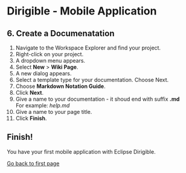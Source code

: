 # Dirigible - Mobile Application

## 6. Create a Documenatation


1. Navigate to the Workspace Explorer and find your project.
2. Right-click on your project.
3. A dropdown menu appears.
4. Select <b>New</b> > <b>Wiki Page</b>. 
5. A new dialog appears.
6. Select a template type for your documentation. Choose Next.
7. Choose <b>Markdown Notation Guide</b>. 
8. Click <b>Next</b>.
9. Give a name to your documentation - it shoud end with suffix <b>.md</b> <br>For example: <i>help.md</i>
10. Give a name to your page title.
11. Click <b>Finish</b>.

## Finish! 
You have your first mobile application with Eclipse Dirigible. 

[Go back to first page][1]

[1]:https://github.com/dirigiblelabs/curriculum/blob/master/PerihanAsanova/README.md
